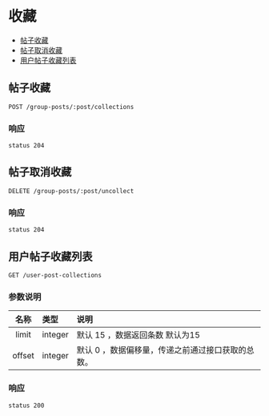 # 收藏

- [帖子收藏](#帖子收藏)
- [帖子取消收藏](#帖子取消收藏)
- [用户帖子收藏列表](#用户帖子收藏列表)


## 帖子收藏

```
POST /group-posts/:post/collections
```

### 响应

```
status 204
```

## 帖子取消收藏

```
DELETE /group-posts/:post/uncollect
```

### 响应

```
status 204
```

## 用户帖子收藏列表

```
GET /user-post-collections
```

### 参数说明

| 名称 | 类型 | 说明 |
|:----:|:-----|:-----|
|limit|integer| 默认 15 ，数据返回条数 默认为15|
|offset|integer|默认 0 ，数据偏移量，传递之前通过接口获取的总数。|

### 响应

```
status 200
```
